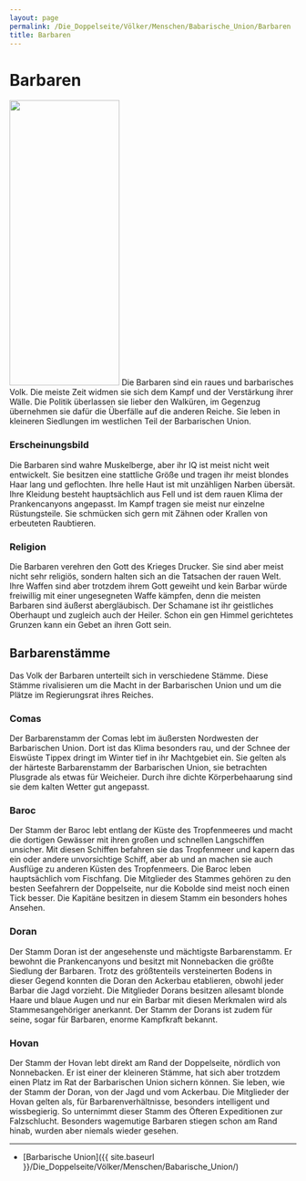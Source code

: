 ```yaml
---
layout: page
permalink: /Die_Doppelseite/Völker/Menschen/Babarische_Union/Barbaren
title: Barbaren
---
```


# Barbaren

<img alt="" height="500" src="{{ site.baseurl }}/assets/images/rassen/barbar.jpg" width="193" />
Die Barbaren sind ein raues und barbarisches Volk. Die meiste Zeit widmen sie sich dem Kampf und der Verstärkung ihrer Wälle. Die Politik überlassen sie lieber den Walküren, im Gegenzug übernehmen sie dafür die Überfälle auf die anderen Reiche. Sie leben in kleineren Siedlungen im westlichen Teil der Barbarischen Union.

### Erscheinungsbild

Die Barbaren sind wahre Muskelberge, aber ihr IQ ist meist nicht weit entwickelt. Sie besitzen eine stattliche Größe und tragen ihr meist blondes Haar lang und geflochten. Ihre helle Haut ist mit unzähligen Narben übersät. Ihre Kleidung besteht hauptsächlich aus Fell und ist dem rauen Klima der Prankencanyons angepasst. Im Kampf tragen sie meist nur einzelne Rüstungsteile. Sie schmücken sich gern mit Zähnen oder Krallen von erbeuteten Raubtieren.

### Religion

Die Barbaren verehren den Gott des Krieges Drucker. Sie sind aber meist nicht sehr religiös, sondern halten sich an die Tatsachen der rauen Welt. Ihre Waffen sind aber trotzdem ihrem Gott geweiht und kein Barbar würde freiwillig mit einer ungesegneten Waffe kämpfen, denn die meisten Barbaren sind äußerst abergläubisch. Der Schamane ist ihr geistliches Oberhaupt und zugleich auch der Heiler. Schon ein gen Himmel gerichtetes Grunzen kann ein Gebet an ihren Gott sein.

## Barbarenstämme

Das Volk der Barbaren unterteilt sich in verschiedene Stämme. Diese Stämme rivalisieren um die Macht in der Barbarischen Union und um die Plätze im Regierungsrat ihres Reiches.

### Comas

Der Barbarenstamm der Comas lebt im äußersten Nordwesten der Barbarischen Union. Dort ist das Klima besonders rau, und der Schnee der Eiswüste Tippex dringt im Winter tief in ihr Machtgebiet ein. Sie gelten als der härteste Barbarenstamm der Barbarischen Union, sie betrachten Plusgrade als etwas für Weicheier. Durch ihre dichte Körperbehaarung sind sie dem kalten Wetter gut angepasst.

### Baroc

Der Stamm der Baroc lebt entlang der Küste des Tropfenmeeres und macht die dortigen Gewässer mit ihren großen und schnellen Langschiffen unsicher. Mit diesen Schiffen befahren sie das Tropfenmeer und kapern das ein oder andere unvorsichtige Schiff, aber ab und an machen sie auch Ausflüge zu anderen Küsten des Tropfenmeers. Die Baroc leben hauptsächlich vom Fischfang. Die Mitglieder des Stammes gehören zu den besten Seefahrern der Doppelseite, nur die Kobolde sind meist noch einen Tick besser. Die Kapitäne besitzen in diesem Stamm ein besonders hohes Ansehen.

### Doran

Der Stamm Doran ist der angesehenste und mächtigste Barbarenstamm. Er bewohnt die Prankencanyons und besitzt mit Nonnebacken die größte Siedlung der Barbaren. Trotz des größtenteils versteinerten Bodens in dieser Gegend konnten die Doran den Ackerbau etablieren, obwohl jeder Barbar die Jagd vorzieht. Die Mitglieder Dorans besitzen allesamt blonde Haare und blaue Augen und nur ein Barbar mit diesen Merkmalen wird als Stammesangehöriger anerkannt. Der Stamm der Dorans ist zudem für seine, sogar für Barbaren, enorme Kampfkraft bekannt.

### Hovan

Der Stamm der Hovan lebt direkt am Rand der Doppelseite, nördlich von Nonnebacken. Er ist einer der kleineren Stämme, hat sich aber trotzdem einen Platz im Rat der Barbarischen Union sichern können. Sie leben, wie der Stamm der Doran, von der Jagd und vom Ackerbau. Die Mitglieder der Hovan gelten als, für Barbarenverhältnisse, besonders intelligent und wissbegierig. So unternimmt dieser Stamm des Öfteren Expeditionen zur Falzschlucht. Besonders wagemutige Barbaren stiegen schon am Rand hinab, wurden aber niemals wieder gesehen.


***
- [Barbarische Union]({{ site.baseurl }}/Die_Doppelseite/Völker/Menschen/Babarische_Union/)

